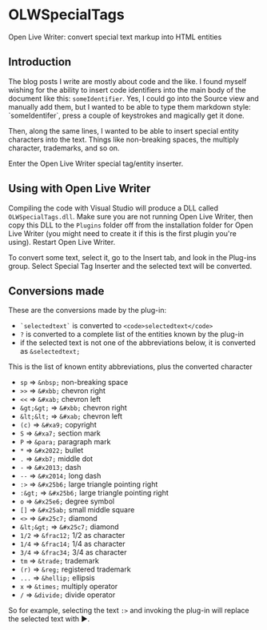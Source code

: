 # OLWSpecialTags
Open Live Writer: convert special text markup into HTML entities

## Introduction

The blog posts I write are mostly about code and the like. I found myself wishing for the ability to insert code
identifiers into the main body of the document like this: `someIdentifier`. Yes, I could go into the Source view and
manually add them, but I wanted to be able to type them markdown style: \`someIdentifer\`, press a couple of keystrokes
and magically get it done.

Then, along the same lines, I wanted to be able to insert special entity characters into the text. Things like
non-breaking spaces, the multiply character, trademarks, and so on.

Enter the Open Live Writer special tag/entity inserter.

## Using with Open Live Writer

Compiling the code with Visual Studio will produce a DLL called `OLWSpecialTags.dll`. Make sure you are not running
Open Live Writer, then copy this DLL to the `Plugins` folder off from the installation folder for Open Live Writer
(you might need to create it if this is the first plugin you're using). Restart Open Live Writer.

To convert some text, select it, go to the Insert tab, and look in the Plug-ins group. Select Special Tag Inserter and
the selected text will be converted.

## Conversions made

These are the conversions made by the plug-in:

- `` `selectedtext` `` is converted to `<code>selectedtext</code>`
- `?` is converted to a complete list of the entities known by the plug-in
- if the selected text is not one of the abbreviations below, it is converted as `&selectedtext;`

This is the list of known entity abbreviations, plus the converted character

- `sp` => `&nbsp;`   non-breaking space
- `>>` => `&#xbb;`   chevron right
- `<<` => `&#xab;`   chevron left
- `&gt;&gt;` => `&#xbb;`   chevron right
- `&lt;&lt;` => `&#xab;`   chevron left
- `(c)` => `&#xa9;`   copyright
- `S` => `&#xa7;`   section mark
- `P` => `&para;`   paragraph mark
- `*` => `&#x2022;`   bullet
- `.` => `&#xb7;`   middle dot
- `-` => `&#x2013;`   dash
- `--` => `&#x2014;`   long dash
- `:>` => `&#x25b6;`   large triangle pointing right
- `:&gt;` => `&#x25b6;`   large triangle pointing right
- `o` => `&#x25e6;`   degree symbol
- `[]` => `&#x25ab;`   small middle square
- `<>` => `&#x25c7;`   diamond
- `&lt;&gt;` => `&#x25c7;`   diamond
- `1/2` => `&frac12;`   1/2 as character
- `1/4` => `&frac14;`   1/4 as character
- `3/4` => `&frac34;`   3/4 as character
- `tm` => `&trade;`   trademark
- `(r)` => `&reg;`   registered trademark
- `...` => `&hellip;`   ellipsis
- `x` => `&times;`   multiply operator
- `/` => `&divide;`   divide operator

So for example, selecting the text `:>` and invoking the plug-in will replace the selected text with &#x25b6;.
